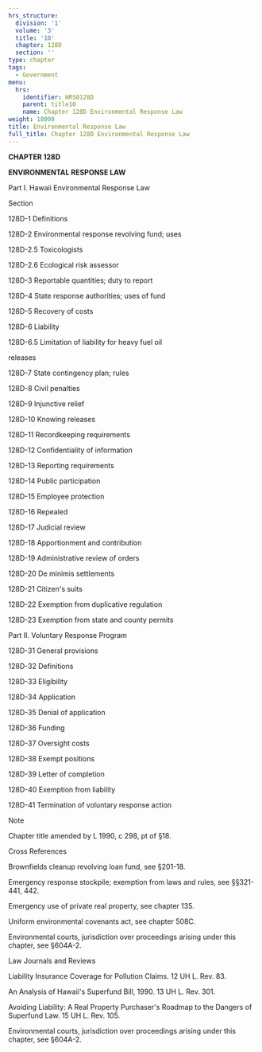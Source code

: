 ```yaml
---
hrs_structure:
  division: '1'
  volume: '3'
  title: '10'
  chapter: 128D
  section: ''
type: chapter
tags:
  - Government
menu:
  hrs:
    identifier: HRS0128D
    parent: title10
    name: Chapter 128D Environmental Response Law
weight: 18000
title: Environmental Response Law
full_title: Chapter 128D Environmental Response Law
---
```

**CHAPTER 128D**

**ENVIRONMENTAL RESPONSE LAW**

Part I. Hawaii Environmental Response Law

Section

128D-1 Definitions

128D-2 Environmental response revolving fund; uses

128D-2.5 Toxicologists

128D-2.6 Ecological risk assessor

128D-3 Reportable quantities; duty to report

128D-4 State response authorities; uses of fund

128D-5 Recovery of costs

128D-6 Liability

128D-6.5 Limitation of liability for heavy fuel oil

releases

128D-7 State contingency plan; rules

128D-8 Civil penalties

128D-9 Injunctive relief

128D-10 Knowing releases

128D-11 Recordkeeping requirements

128D-12 Confidentiality of information

128D-13 Reporting requirements

128D-14 Public participation

128D-15 Employee protection

128D-16 Repealed

128D-17 Judicial review

128D-18 Apportionment and contribution

128D-19 Administrative review of orders

128D-20 De minimis settlements

128D-21 Citizen's suits

128D-22 Exemption from duplicative regulation

128D-23 Exemption from state and county permits

Part II. Voluntary Response Program

128D-31 General provisions

128D-32 Definitions

128D-33 Eligibility

128D-34 Application

128D-35 Denial of application

128D-36 Funding

128D-37 Oversight costs

128D-38 Exempt positions

128D-39 Letter of completion

128D-40 Exemption from liability

128D-41 Termination of voluntary response action

Note

Chapter title amended by L 1990, c 298, pt of §18.

Cross References

Brownfields cleanup revolving loan fund, see §201-18.

Emergency response stockpile; exemption from laws and rules, see §§321-441, 442.

Emergency use of private real property, see chapter 135.

Uniform environmental covenants act, see chapter 508C.

Environmental courts, jurisdiction over proceedings arising under this chapter, see §604A-2.

Law Journals and Reviews

Liability Insurance Coverage for Pollution Claims. 12 UH L. Rev. 83.

An Analysis of Hawaii's Superfund Bill, 1990\. 13 UH L. Rev. 301.

Avoiding Liability: A Real Property Purchaser's Roadmap to the Dangers of Superfund Law. 15 UH L. Rev. 105.

Environmental courts, jurisdiction over proceedings arising under this chapter, see §604A-2.